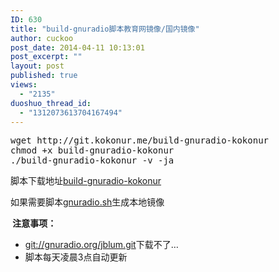 ```yaml
---
ID: 630
title: "build-gnuradio脚本教育网镜像/国内镜像"
author: cuckoo
post_date: 2014-04-11 10:13:01
post_excerpt: ""
layout: post
published: true
views:
  - "2135"
duoshuo_thread_id:
  - "1312073613704167494"
---
```

<div id="wmd-preview-section-97">
<pre class="lang:default decode:true crayon-selected">wget http://git.kokonur.me/build-gnuradio-kokonur
chmod +x build-gnuradio-kokonur
./build-gnuradio-kokonur -v -ja</pre>
脚本下载地址<a href="http://git.kokonur.me/build-gnuradio-kokonur">build-gnuradio-kokonur</a>

如果需要脚本<a href="http://git.kokonur.me/gnuradio.sh">gnuradio.sh</a>生成本地镜像

</div>
<div id="wmd-preview-section-92">
<div><strong> 注意事项：</strong></div>
<ul>
	<li><a href="git://gnuradio.org/jblum.git">git://gnuradio.org/jblum.git</a>下载不了…</li>
	<li>脚本每天凌晨3点自动更新</li>
</ul>
</div>
